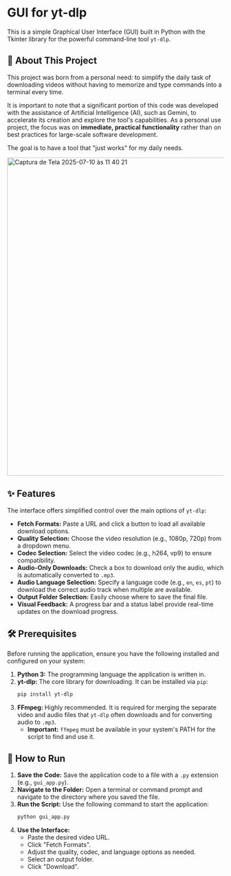 # GUI for yt-dlp

This is a simple Graphical User Interface (GUI) built in Python with the Tkinter library for the powerful command-line tool `yt-dlp`.

## 📜 About This Project

This project was born from a personal need: to simplify the daily task of downloading videos without having to memorize and type commands into a terminal every time.

It is important to note that a significant portion of this code was developed with the assistance of Artificial Intelligence (AI), such as Gemini, to accelerate its creation and explore the tool's capabilities. As a personal use project, the focus was on **immediate, practical functionality** rather than on best practices for large-scale software development.

The goal is to have a tool that "just works" for my daily needs.


<img width="812" height="740" alt="Captura de Tela 2025-07-10 às 11 40 21" src="https://github.com/user-attachments/assets/a907f23c-0a8b-44cd-ba77-9c9053e6db69" />


## ✨ Features

The interface offers simplified control over the main options of `yt-dlp`:

* **Fetch Formats:** Paste a URL and click a button to load all available download options.
* **Quality Selection:** Choose the video resolution (e.g., 1080p, 720p) from a dropdown menu.
* **Codec Selection:** Select the video codec (e.g., h264, vp9) to ensure compatibility.
* **Audio-Only Downloads:** Check a box to download only the audio, which is automatically converted to `.mp3`.
* **Audio Language Selection:** Specify a language code (e.g., `en`, `es`, `pt`) to download the correct audio track when multiple are available.
* **Output Folder Selection:** Easily choose where to save the final file.
* **Visual Feedback:** A progress bar and a status label provide real-time updates on the download progress.

## 🛠️ Prerequisites

Before running the application, ensure you have the following installed and configured on your system:

1.  **Python 3:** The programming language the application is written in.
2.  **yt-dlp:** The core library for downloading. It can be installed via `pip`:
    ```bash
    pip install yt-dlp
    ```
3.  **FFmpeg:** Highly recommended. It is required for merging the separate video and audio files that `yt-dlp` often downloads and for converting audio to `.mp3`.
    * **Important:** `ffmpeg` must be available in your system's PATH for the script to find and use it.

## 🚀 How to Run

1.  **Save the Code:** Save the application code to a file with a `.py` extension (e.g., `gui_app.py`).
2.  **Navigate to the Folder:** Open a terminal or command prompt and navigate to the directory where you saved the file.
3.  **Run the Script:** Use the following command to start the application:
    ```bash
    python gui_app.py
    ```
4.  **Use the Interface:**
    * Paste the desired video URL.
    * Click "Fetch Formats".
    * Adjust the quality, codec, and language options as needed.
    * Select an output folder.
    * Click "Download".
